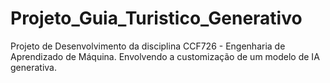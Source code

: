 # Projeto_Guia_Turistico_Generativo
Projeto de Desenvolvimento da disciplina CCF726 - Engenharia de Aprendizado de Máquina. Envolvendo a customização de um modelo de IA generativa.
